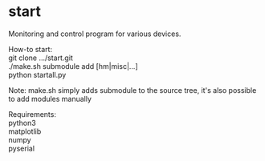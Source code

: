 start
=====

Monitoring and control program for various devices.

How-to start:  
    git clone .../start.git  
    ./make.sh submodule add [hm|misc|...]  
    python startall.py  

Note: make.sh simply adds submodule to the source tree, it's also possible to add modules manually

Requirements:  
    python3  
    matplotlib  
    numpy  
    pyserial  

